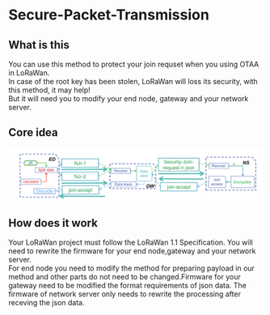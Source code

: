 # Secure-Packet-Transmission
## What is this
You can use this method to protect your join requset when you using OTAA in LoRaWan.  
In case of the root key has been stolen, LoRaWan will loss its security, with this method, it may help!  
But it will need you to modify your end node, gateway and your network server.
## Core idea
![Image text](https://github.com/GaoSirgoo/Secure-Packet-Transmission/blob/master/articiture.png)
## How does it work
Your LoRaWan project must follow the LoRaWan 1.1 Specification. You will need to rewrite the firmware for your end node,gateway and your network server.  
For end node you need to modify the method for preparing payload in our method and other parts do not need to be changed.Firmware for your gateway need to be modified the format requirements of json data. The firmware of network server only needs to rewrite the processing after receving the json data. 


